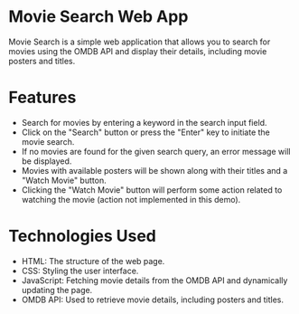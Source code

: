 # Movie Search Web App
Movie Search is a simple web application that allows you to search for movies using the OMDB API and display their details, including movie posters and titles.
# Features
* Search for movies by entering a keyword in the search input field.
* Click on the "Search" button or press the "Enter" key to initiate the movie search.
* If no movies are found for the given search query, an error message will be displayed.
* Movies with available posters will be shown along with their titles and a "Watch Movie" button.
* Clicking the "Watch Movie" button will perform some action related to watching the movie (action not implemented in this demo).
# Technologies Used
* HTML: The structure of the web page.
* CSS: Styling the user interface.
* JavaScript: Fetching movie details from the OMDB API and dynamically updating the page.
* OMDB API: Used to retrieve movie details, including posters and titles.

